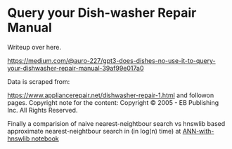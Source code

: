 # Query your Dish-washer Repair Manual

Writeup over here.

https://medium.com/@auro-227/gpt3-does-dishes-no-use-it-to-query-your-dishwasher-repair-manual-39af99e017a0

Data is scraped from:

https://www.appliancerepair.net/dishwasher-repair-1.html and followon pages. Copyright note for the content: Copyright © 2005 - EB Publishing Inc. All Rights Reserved.

Finally a comparision of naive nearest-neightbour search vs hnswlib based approximate nearest-neightbour search in (in log(n) time) at [ANN-with-hnswlib notebook](./hnswlib-app/ANN-with-hnswlib.ipynb)
